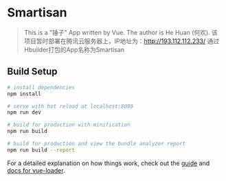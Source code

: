 # Smartisan

> This is a "锤子" App written by Vue. The author is He Huan (何欢).
> 该项目暂时部署在腾讯云服务器上，IP地址为：http://193.112.112.233/
> 通过Hbuilder打包的App名称为Smartisan

## Build Setup

``` bash
# install dependencies
npm install

# serve with hot reload at localhost:8080
npm run dev

# build for production with minification
npm run build

# build for production and view the bundle analyzer report
npm run build --report
```

For a detailed explanation on how things work, check out the [guide](http://vuejs-templates.github.io/webpack/) and [docs for vue-loader](http://vuejs.github.io/vue-loader).
